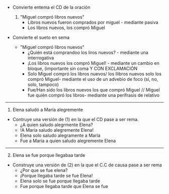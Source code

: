 - Convierte entema el CD de la oración
	1. "Miguel compró libros nuevos"
		- Libros nuevos fueron comprados por miguel - mediante pasiva
		- Los libros nuevos, los compró Miguel 

- Convierte el sueto en sema
	- "Miguel compró libros nuevos"
		- ¿Quién está comprandoo los liros nuevos? - mediante una interrogativa
		- ¡Los libros nuevos los compró Miguel! - mediante un cambio en bloque, (importante sin coma Y CON EXCLAMACIÓN
		- Solo Miguel compró los libros nuevos/ los llibros nuevos solo los compró Miguel- mediante el uso de un advebio de foco (sí, no, solo, tampoco)
		- Fue/Han sido los libros nuevos los que compró Miguel // Miguel fue quién compró los libros- mediante una perífrasis de relativo

___
1. Elena saludó a María alegremente

- Contruye una versión de (1) en la que el CD pase a ser rema.
	- ¿A quien saludo alegrmente Elena?
	- !A Maria saludo alegremente Elena!
	- Elena solo saludo alegramente a María
	- Fue a Maria a quien saludo alegremente Elena

___
2. Elena se fue porque llegabaa tarde
- Construye una versión de (2) en la que el C.C de causa pase a ser rema
	-  ¿Por que se fue elena?
	- ¡Porque llegaba tarde se fue Elena!
	- Elena solo se fue porque llegaba tarde
	- Fue porque llegaba tarde que Elena se fue